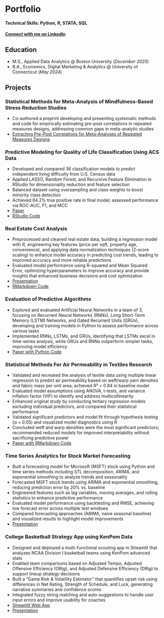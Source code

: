 # Portfolio

#### Technical Skills: Python, R, STATA, SQL

#### [Connect with me on LinkedIn](https://www.linkedin.com/in/chenweihsu/)

## Education
- M.S., Applied Data Analytics @ Boston University (_December 2025_)
- B.A., Economics, Digital Marketing & Analytics @ University of Connecticut (_May 2024_)

## Projects
### Statistical Methods for Meta-Analysis of Mindfulness-Based Stress Reduction Studies
- Co-authored a preprint developing and presenting systematic methods and code for empirically estimating pre-post correlations in repeated measures designs, addressing common gaps in meta-analytic studies
- [Extracting Pre-Post Correlations for Meta-Analyses of Repeated Measures Designs](https://osf.io/hzj4d/)

### Predictive Modeling for Quality of Life Classification Using ACS Data
- Developed and compared 36 classification models to predict independent living difficulty from U.S. Census data
- Applied LASSO, Random Forest, and Recursive Feature Elimination in RStudio for dimensionality reduction and feature selection
- Balanced dataset using oversampling and class weights to boost minority class detection
- Achieved 84.2% true positive rate in final model; assessed performance via ROC-AUC, F1, and MCC
- [Paper](https://github.com/chaneyhsu/chaneyhsu.github.io/blob/83e8c37fabfee157509b5d3470dd1057ae6b04fb/assets/files/Predictive%20Modeling%20for%20Quality%20of%20Life%20Classification%20Using%20ACS%20Data.pdf)
- [RStudio Code](https://github.com/chaneyhsu/chaneyhsu.github.io/blob/82450e198b1d68bfe69da57dea84aea9ee14e559/assets/files/Predictive%20Modeling%20for%20Quality%20of%20Life%20Classification%20Using%20ACS%20Data.R)

### Real Estate Cost Analysis
- Preprocessed and cleaned real estate data, building a regression model with R, engineering key features (price per sqft, property age, convenience), and applying data normalization techniques (Z-score scaling) to enhance model accuracy in predicting cost trends, leading to improved accuracy and more reliable predictions
- Evaluated model performance using R-squared and Mean Squared Error, optimizing hyperparameters to improve accuracy and provide insights that enhanced business decisions and cost optimization
- [Presentation](https://github.com/chaneyhsu/chaneyhsu.github.io/blob/82450e198b1d68bfe69da57dea84aea9ee14e559/assets/files/Real%20Estate%20Cost%20Analysis.pdf)
- [RMarkdown Code](https://github.com/chaneyhsu/chaneyhsu.github.io/blob/82450e198b1d68bfe69da57dea84aea9ee14e559/assets/files/Real%20Estate%20Cost%20Analysis.Rmd)

### Evaluation of Predictive Algorithms
- Explored and evaluated Artificial Neural Networks in a team of 3, focusing on Recurrent Neural Networks (RNNs), Long Short-Term Memory (LSTM) Networks, and Gated Recurrent Units (GRUs), developing and training models in Python to assess performance across various tasks
- Implemented RNNs, LSTMs, and GRUs, identifying that LSTMs excel in time-series analysis, while GRUs and RNNs outperform simpler tasks, improving model efficiency
- [Paper with Python Code](https://github.com/chaneyhsu/chaneyhsu.github.io/blob/82450e198b1d68bfe69da57dea84aea9ee14e559/assets/files/Evaluation%20of%20Predictive%20Algorithms.pdf)

### Statistical Methods For Air Permeability in Textiles Research
- Validated and recreated the analysis of textile data using multiple linear regression to predict air permeability based on weft/warp yarn densities and fabric mass per unit area; achieved R² = 0.84 in baseline model
- Evaluated model assumptions using ANOVA, t-tests, and variance inflation factor (VIF) to identify and address multicollinearity
- Enhanced original study by conducting tertiary regression models excluding individual predictors, and compared their statistical performance
- Validated significant predictors and model fit through hypothesis testing (α = 0.05) and visualized model diagnostics using R
- Concluded weft and warp densities were the most significant predictors; recommended reduced models for improved interpretability without sacrificing predictive power
- [Paper with RMarkdown Code](https://github.com/chaneyhsu/chaneyhsu.github.io/blob/82450e198b1d68bfe69da57dea84aea9ee14e559/assets/files/Statistical%20Methods%20For%20Air%20Permeability%20in%20Textiles%20Research.pdf)

### Time Series Analytics for Stock Market Forecasting
- Built a forecasting model for Microsoft (MSFT) stock using Python and time series methods including STL decomposition, ARIMA, and exponential smoothing to analyze trends and seasonality
- Forecasted MSFT stock trends using ARIMA and exponential smoothing, reducing prediction error by 20% vs. baseline
- Engineered features such as lag variables, moving averages, and rolling statistics to enhance predictive performance
- Evaluated model performance using backtesting and RMSE, achieving low forecast error across multiple test windows
- Compared forecasting approaches (ARIMA, naive seasonal baseline) and visualized results to highlight model improvements
- [Presentation](https://github.com/chaneyhsu/chaneyhsu.github.io/blob/67f860904e1c4cb75d4795cfe95a590aac11e9d1/assets/files/time-series-presentation.pdf)

### College Basketball Strategy App using KenPom Data
- Designed and deployed a multi-functional scouting app in Streamlit that analyzes NCAA Division I basketball teams using KenPom advanced stats
- Enabled team comparisons based on Adjusted Tempo, Adjusted Offensive Efficiency (ORtg), and Adjusted Defensive Efficiency (DRtg) to support lineup strategy decisions
- Built a “Game Risk & Volatility Estimator” that quantifies upset risk using differences in Net Rating, Strength of Schedule, and Luck, generating narrative summaries and confidence scores
- Integrated fuzzy string matching and auto-suggestions to handle user input errors and improve usability for coaches
- [Streamlit Web App](https://basketball-strategy-tool.streamlit.app/)
- [Presentation]()

